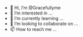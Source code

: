 - 👋 Hi, I’m @Gracefullyme
- 👀 I’m interested in ...
- 🌱 I’m currently learning ...
- 💞️ I’m looking to collaborate on ...
- 📫 How to reach me ...

<!---
Gracefullyme/Gracefullyme is a ✨ special ✨ repository because its `README.md` (this file) appears on your GitHub profile.
You can click the Preview link to take a look at your changes.
--->
